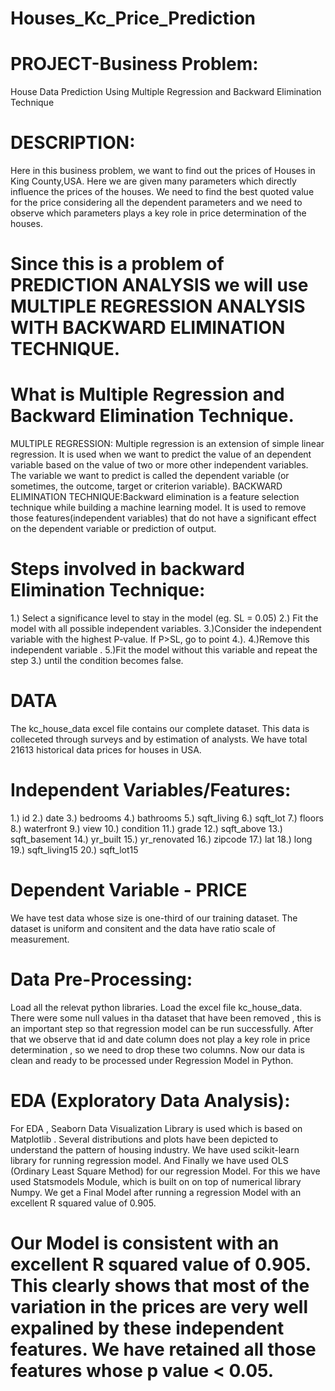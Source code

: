# Houses_Kc_Price_Prediction
# PROJECT-Business Problem:
House Data Prediction Using Multiple Regression and Backward Elimination Technique
# DESCRIPTION:
Here in this business problem, we want to find out the prices of Houses in King County,USA. Here we are given many parameters which directly influence the prices of the houses. We need to find the best quoted value for the price considering all the dependent parameters and we need to observe which parameters plays a key role in price determination of the houses.
# Since this is a problem of PREDICTION ANALYSIS we will use MULTIPLE REGRESSION ANALYSIS WITH BACKWARD ELIMINATION TECHNIQUE.
# What is Multiple Regression and Backward Elimination Technique.
MULTIPLE REGRESSION: Multiple regression is an extension of simple linear regression. It is used when we want to predict the value of an dependent variable based on the value of two or more other independent variables. The variable we want to predict is called the dependent variable (or sometimes, the outcome, target or criterion variable).
BACKWARD ELIMINATION TECHNIQUE:Backward elimination is a feature selection technique while building a machine learning model. It is used to remove those features(independent variables) that do not have a significant effect on the dependent variable or prediction of output.
# Steps involved in backward Elimination Technique:
1.) Select a significance level to stay in the model (eg. SL = 0.05)
2.) Fit the model with all possible independent variables.
3.)Consider the independent variable with the highest P-value. If P>SL, go to point 4.).
4.)Remove this independent variable .
5.)Fit the model without this variable and repeat the step 3.) until the condition becomes false.

# DATA
The kc_house_data excel file contains our complete dataset. This data is colleceted through surveys and by estimation of analysts.
We have total 21613 historical data prices for houses in USA.
# Independent Variables/Features:
1.)	id
2.)	date
3.)	bedrooms
4.)	bathrooms
5.)	sqft_living
6.)	sqft_lot
7.)	floors
8.)	waterfront
9.)	view
10.) condition
11.)	grade
12.)	sqft_above
13.)	sqft_basement
14.)	yr_built
15.)	yr_renovated
16.)	zipcode
17.)	lat
18.)	long
19.)	sqft_living15
20.)	sqft_lot15
# Dependent Variable - PRICE

We have test data whose size is one-third of our training dataset.
The dataset is uniform and consitent and the data have ratio scale of measurement.

# Data Pre-Processing:
Load all the relevat python libraries.
Load the excel file kc_house_data.
There were some null values in tha dataset that have been removed , this is an important step so that regression model can be run successfully.
After that we observe that id and date column does not play a key role in price determination , so we need to drop these two columns.
Now our data is clean and ready to be processed under Regression Model in Python.

# EDA (Exploratory Data Analysis):
For EDA , Seaborn Data Visualization Library is used which is based on Matplotlib . Several distributions and plots have been depicted to understand the pattern of housing industry.
We have used scikit-learn library for running regression model.
And Finally we have used OLS (Ordinary Least Square Method) for our regression Model. For this we have used Statsmodels Module, which is built on on top of numerical library Numpy. We get a Final Model after running a regression Model with an excellent R squared value of 0.905.
# Our Model is consistent with an excellent R squared value of 0.905. This clearly shows that most of the variation in the prices are very well expalined by these independent features. We have retained all those features whose p value < 0.05.


